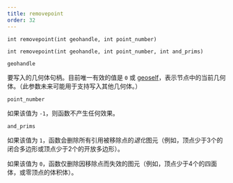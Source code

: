 ```yaml
---
title: removepoint
order: 32
---
```


`int removepoint(int geohandle, int point_number)`

`int removepoint(int geohandle, int point_number, int and_prims)`

`geohandle`

要写入的几何体句柄。目前唯一有效的值是 `0` 或 [geoself](/zh-cn/houdini-vex/geometry/geoself "返回当前几何体的句柄")，表示节点中的当前几何体。（此参数未来可能用于支持写入其他几何体。）

`point_number`

如果该值为 `-1`，则函数不产生任何效果。

`and_prims`

如果该值为 `1`，函数会删除所有引用被移除点的*退化*图元（例如，顶点少于3个的闭合多边形或顶点少于2个的开放多边形）。

如果该值为 `0`，函数仅删除因移除点而失效的图元（例如，顶点少于4个的四面体，或零顶点的体积体）。
